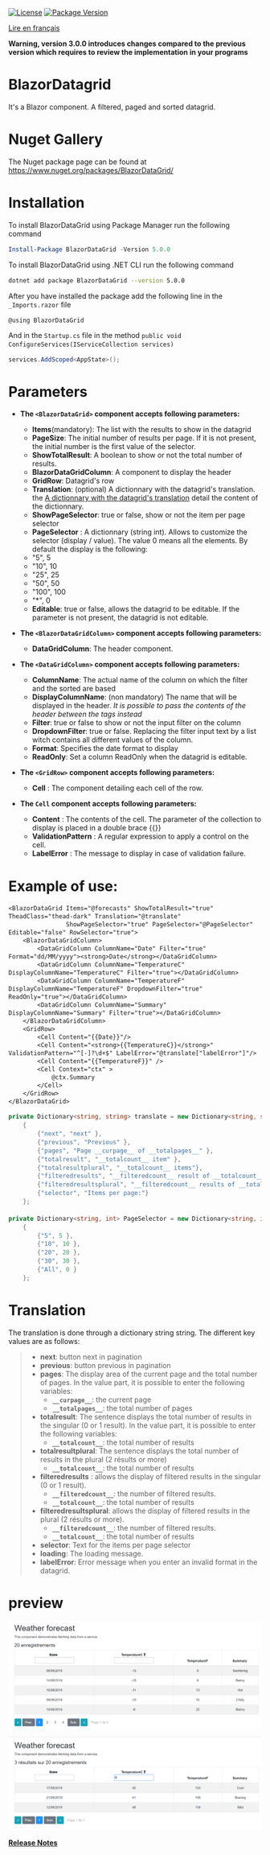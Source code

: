 [![License](https://img.shields.io/github/license/BlazorExtensions/Storage.svg?longCache=true&style=flat-square)](LICENSE)
[![Package Version](https://img.shields.io/badge/nuget-v5.0.0-blue.svg?longCache=true&style=flat-square)](https://www.nuget.org/packages/BlazorDataGrid/)

[Lire en français](BlazorDatagrid.md)

__Warning, version 3.0.0 introduces changes compared to the previous version which requires to review the implementation in your programs__

# BlazorDatagrid

It's a Blazor component. A filtered, paged and sorted datagrid.

# Nuget Gallery
The Nuget package page can be found at https://www.nuget.org/packages/BlazorDataGrid/

# Installation

To install BlazorDataGrid using Package Manager run the following command
```powershell
Install-Package BlazorDataGrid -Version 5.0.0
```
To install BlazorDataGrid using .NET CLI run the following command
```bash
dotnet add package BlazorDataGrid --version 5.0.0
```

After you have installed the package add the following line in the ```_Imports.razor``` file
```razor
@using BlazorDataGrid
```

And in the ```Startup.cs``` file in the method ```public void ConfigureServices(IServiceCollection services)```
```csharp
services.AddScoped<AppState>();
```

# Parameters

- **The  `<BlazorDataGrid>` component accepts following parameters:**
    -	**Items**(mandatory): The list with the results to show in the datagrid
    -	**PageSize**: The initial number of results per page. If it is not present, the initial number is the first value of the selector.
    -   **ShowTotalResult**: A boolean to show or not the total number of results.
    -	**BlazorDataGridColumn**: A component to display the header
    -	**GridRow**: Datagrid's row
    - **Translation**: (optional) A dictionnary with the datagrid's translation. the [A dictionnary with the datagrid's translation](#Translation) detail the content of the dictionnary.
    - **ShowPageSelector**: true or false, show or not the item per page selector
    - **PageSelector** : A dictionnary (string int). Allows to customize the selector (display / value). The value 0 means all the elements. By default the display is the following:
    - "5", 5
    - "10", 10
    - "25", 25
    - "50", 50
    - "100", 100
    - "*", 0
    - **Editable**: true or false, allows the datagrid to be editable. If the parameter is not present, the datagrid is not editable.

- **The ```<BlazorDataGridColumn>``` component accepts following parameters:**
    -	**DataGridColumn**: The header component.

- **The ```<DataGridColumn>``` component accepts following parameters:**
    -	**ColumnName**: The actual name of the column on which the filter and the sorted are based
    -	**DisplayColumnName**: (non mandatory) The name that will be displayed in the header. *It is possible to pass the contents of the header between the tags instead*
    -	**Filter**: true or false to show or not the input filter on the column
    - **DropdownFilter**: true or false. Replacing the filter input text by a list witch contains all different values of the column.
    - **Format**: Specifies the date format to display
    - **ReadOnly**: Set a column ReadOnly when the datagrid is editable.

- **The ```<GridRow>``` component accepts following parameters:**
    - **Cell** : The component detailing each cell of the row.
- **The ```Cell``` component accepts following parameters:**
    - **Content** : The contents of the cell. The parameter of the collection to display is placed in a double brace {{}}
    - **ValidationPattern** : A regular expression to apply a control on the cell.
    - **LabelError** : The message to display in case of validation failure.

# Example of use:

```razor
<BlazorDataGrid Items="@forecasts" ShowTotalResult="true" TheadClass="thead-dark" Translation="@translate"
                ShowPageSelector="true" PageSelector="@PageSelector" Editable="false" RowSelector="true">
    <BlazorDataGridColumn>
        <DataGridColumn ColumnName="Date" Filter="true" Format="dd/MM/yyyy"><strong>Date</strong></DataGridColumn>
        <DataGridColumn ColumnName="TemperatureC" DisplayColumnName="TemperatureC" Filter="true"></DataGridColumn>
        <DataGridColumn ColumnName="TemperatureF" DisplayColumnName="TemperatureF" DropdownFilter="true" ReadOnly="true"></DataGridColumn>
        <DataGridColumn ColumnName="Summary" DisplayColumnName="Summary" Filter="true"></DataGridColumn>
    </BlazorDataGridColumn>
    <GridRow>
        <Cell Content="{{Date}}"/>
        <Cell Content="<strong>{{TemperatureC}}</strong>" ValidationPattern="^[-]?\d+$" LabelError="@translate["labelError"]"/>
        <Cell Content="{{TemperatureF}}" />
        <Cell Context="ctx" >
            @ctx.Summary
        </Cell>
    </GridRow>
</BlazorDataGrid>
```
```csharp
private Dictionary<string, string> translate = new Dictionary<string, string>
    {
        {"next", "next" },
        {"previous", "Previous" },
        {"pages", "Page __curpage__ of __totalpages__" },
        {"totalresult", "__totalcount__ item" },
        {"totalresultplural", "__totalcount__ items"},
        {"filteredresults", "__filteredcount__ result of __totalcount__ items" },
        {"filteredresultsplural", "__filteredcount__ results of __totalcount__ items"  },
        {"selector", "Items per page:"}
    };

private Dictionary<string, int> PageSelector = new Dictionary<string, int>
    {
        {"5", 5 },
        {"10", 10 },
        {"20", 20 },
        {"30", 30 },
        {"All", 0 }
    };    
```

# Translation
The translation is done through a dictionary string string.
The different key values ​​are as follows: 
> - **next**: button next in pagination
> - **previous**: button previous in pagination
> - **pages**: The display area of ​​the current page and the total number of pages. 
In the value part, it is possible to enter the following variables:
>   - **```__curpage__```**: the current page
>   - **```__totalpages__```**: the total number of pages
> - **totalresult**: The sentence displays the total number of results in the singular (0 or 1 result). In the value part, it is possible to enter the following variables: 
>   - **```__totalcount__```**: the total number of results
> - **totalresultplural**: The sentence displays the total number of results in the plural (2 résults or more)
>   - **```__totalcount__```**: the total number of results
> - **filteredresults** : allows the display of filtered results in the singular (0 or 1 result).
>   - **```__filteredcount__```**: the number of filtered results.
>   - **```__totalcount__```**: the total number of results
> - **filteredresultsplural**: allows the display of filtered results in the plural (2 résults or more).
>   - **```__filteredcount__```**: the number of filtered results.
>   - **```__totalcount__```**: the total number of results
> - **selector**: Text for the items per page selector
> - **loading**: The loading message.
> - **labelError**: Error message when you enter an invalid format in the datagrid.

# preview
![sortie 1](content/output1.png)

![sortie 2](content/output2.png)

**[Release Notes](BlazorDatagrid_RELEASE_NOTE.en.md)** 
